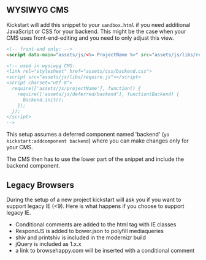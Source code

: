 ## WYSIWYG CMS

Kickstart will add this snippet to your ```sandbox.html``` if you need additional JavaScript or CSS for your backend.
This might be the case when your CMS uses front-end-editing and you need to only adjust this view.

```HTML
<!-- front-end only: -->
<script data-main="assets/js/<%= ProjectName %>" src="assets/js/libs/require.js"></script>

<!-- used in wysiwyg CMS:
<link rel="stylesheet" href="assets/css/backend.css">
<script src="assets/js/libs/require.js"></script>
<script charset="utf-8">
  require(['assets/js/projectName'], function() {
    require(['assets/js/deferred/backend'], function(Backend) {
      Backend.init();
    });
  });
</script>
-->
```

This setup assumes a deferred component named 'backend' (```yo kickstart:addcomponent backend```) where you can make changes only for your CMS.

The CMS then has to use the lower part of the snippet and include the backend component.

## Legacy Browsers

During the setup of a new project kickstart will ask you if you want to support legacy IE (<9). Here is what happens if you choose to support legacy IE.

* Conditional comments are added to the html tag with IE classes
* RespondJS is added to bower.json to polyfill mediaqueries
* shiv and printshiv is included in the modernizr build
* jQuery is included as 1.x.x
* a link to browsehappy.com will be inserted with a conditional comment
